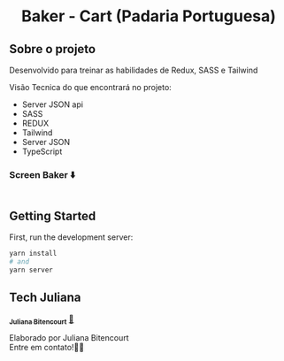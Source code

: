 <h1 align="center">
Baker - Cart (Padaria Portuguesa)

## Sobre o projeto
Desenvolvido para treinar as habilidades de Redux, SASS e Tailwind

Visão Tecnica do que encontrará no projeto:
- Server JSON api
- SASS
- REDUX
- Tailwind
- Server JSON
- TypeScript

### Screen Baker ⬇️
<img src="" >

## Getting Started
First, run the development server:

```bash
yarn install
# and
yarn server
```

## Tech Juliana

<a href="https://www.linkedin.com/in/techjuliana">
 <sub><b>Juliana Bitencourt</b></sub></a>  <a href="https://www.linkedin.com/in/techjuliana" title="LinkedIn">🚀</a>

Elaborado por Juliana Bitencourt
<br> Entre em contato!👋🏽 </br>
